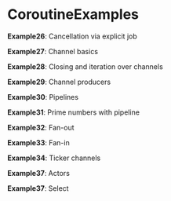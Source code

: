 # CoroutineExamples

**Example26**: Cancellation via explicit job

**Example27**: Channel basics

**Example28**: Closing and iteration over channels

**Example29**: Channel producers

**Example30**: Pipelines

**Example31**: Prime numbers with pipeline

**Example32**: Fan-out

**Example33**: Fan-in

**Example34**: Ticker channels

**Example37**: Actors

**Example37**: Select
